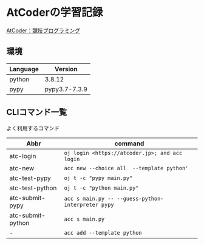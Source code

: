 # AtCoderの学習記録

[AtCoder：競技プログラミング](https://atcoder.jp/)

## 環境

| Language | Version       |
| -------- | ------------- |
| python   | 3.8.12        |
| pypy     | pypy3.7-7.3.9 |

## CLIコマンド一覧

よく利用するコマンド

| Abbr              | command                                            |
| ----------------- | -------------------------------------------------- |
| atc-login         | `oj login <https://atcoder.jp>; and acc login`     |
| atc-new           | `acc new --choice all  --template python'`         |
| atc-test-pypy     | `oj t -c "pypy main.py"`                           |
| atc-test-python   | `oj t -c "python main.py"`                         |
| atc-submit-pypy   | `acc s main.py -- --guess-python-interpreter pypy` |
| atc-submit-python | `acc s main.py`                                    |
| -                 | `acc add --template python`                        |
